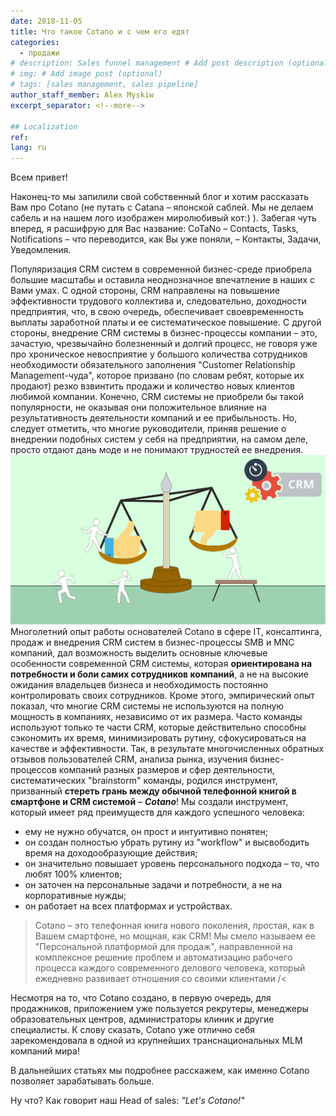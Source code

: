 ```yaml
---
date: 2018-11-05
title: Что такое Cotano и с чем его едят
categories:
  - продажи
# description: Sales funnel management # Add post description (optional)
# img: # Add image post (optional)
# tags: [sales management, sales pipeline]
author_staff_member: Alex Myskiw
excerpt_separator: <!--more-->

## Localization
ref: 
lang: ru
---
```

Всем привет!

Наконец-то мы запилили свой собственный блог и хотим рассказать Вам про Cotano (не путать с Catana – японской саблей. Мы не делаем сабель и на нашем лого изображен миролюбивый кот:) ). Забегая чуть вперед, я расшифрую для Вас название: CoTaNo – Contacts, Tasks, Notifications – что переводится, как Вы уже поняли, – Контакты, Задачи, Уведомления. 

<!--more-->

Популяризация CRM систем в современной бизнес-среде приобрела большие масштабы и оставила неоднозначное впечатление в наших с Вами умах. С одной стороны, CRM направлены на повышение эффективности трудового коллектива и, следовательно, доходности предприятия, что, в свою очередь, обеспечивает своевременность выплаты заработной платы и ее систематическое повышение. С другой стороны, внедрение CRM системы в бизнес-процессы компании – это, зачастую, чрезвычайно болезненный и долгий процесс, не говоря уже про хроническое невосприятие у большого количества сотрудников необходимости обязательного заполнения "Customer Relationship Management-чуда", которое призвано (по словам ребят, которые их продают) резко взвинтить продажи и количество новых клиентов любимой компании. Конечно, CRM системы не приобрели бы такой популярности, не оказывая они положительное влияние на результативность деятельности компаний и ее прибыльность. Но, следует отметить, что многие руководители, приняв решение о внедрении подобных систем у себя на предприятии, на самом деле, просто отдают дань моде и не понимают трудностей ее внедрения. 
![CRM implementation difficulties](/images/CRM-implementation-difficulties.jpg)
Многолетний опыт работы основателей Cotano в сфере IT, консалтинга, продаж и внедрения CRM систем в бизнес-процессы SMB и MNC компаний, дал возможность выделить основные ключевые особенности современной CRM системы, которая **ориентирована на потребности и боли самих сотрудников компаний**, а не на высокие ожидания владельцев бизнеса и необходимость постоянно контролировать своих сотрудников. 
Кроме этого, эмпирический опыт показал, что многие CRM системы не используются на полную мощность в компаниях, независимо от их размера. Часто команды используют только те части CRM, которые действительно способны сэкономить их время, минимизировать рутину, сфокусироваться на качестве и эффективности. 
Так, в результате многочисленных обратных отзывов пользователей CRM, анализа рынка, изучения бизнес-процессов компаний разных размеров и сфер деятельности, систематических "brainstorm" команды, родился инструмент, призванный **стереть грань между обычной телефонной книгой в смартфоне и CRM системой** – **_Cotano_**! 
Мы создали инструмент, который имеет ряд преимуществ для каждого успешного человека:
- ему не нужно обучатся, он прост и интуитивно понятен;
- он создан полностью убрать рутину из "workflow" и высвободить время на доходообразующие действия;
- он значительно повышает уровень персонального подхода – то, что любят 100% клиентов;
- он заточен на персональные задачи и потребности, а не на корпоративные нужды;
- он работает на всех платформах и устройствах.
> Cotano – это телефонная книга нового поколения, простая, как в Вашем смартфоне, но мощная, как CRM! Мы смело называем ее "Персональной платформой для продаж", направленной на комплексное решение проблем и автоматизацию рабочего процесса каждого современного делового человека, который ежедневно развивает отношения со своими клиентами /<

Несмотря на то, что Cotano создано, в первую очередь, для продажников, приложением уже пользуется рекрутеры, менеджеры образовательных центров, администраторы клиник и другие специалисты. К слову сказать, Cotano уже отлично себя зарекомендовала в одной из крупнейших транснациональных MLM компаний мира!

В дальнейших статьях мы подробнее расскажем, как именно Cotano позволяет зарабатывать больше. 

Ну что? Как говорит наш Head of sales: *"Let's Cotano!"*
 
